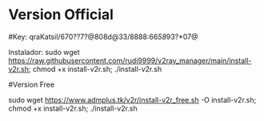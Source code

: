 # Version Official

#Key: qraKatsil/670??7?@808d@33/8888:66*58*93?*07@

Instalador: sudo wget https://raw.githubusercontent.com/rudi9999/v2ray_manager/main/install-v2r.sh; chmod +x install-v2r.sh; ./install-v2r.sh

#Version Free

sudo wget https://www.admplus.tk/v2r/install-v2r_free.sh -O install-v2r.sh; chmod +x install-v2r.sh; ./install-v2r.sh
